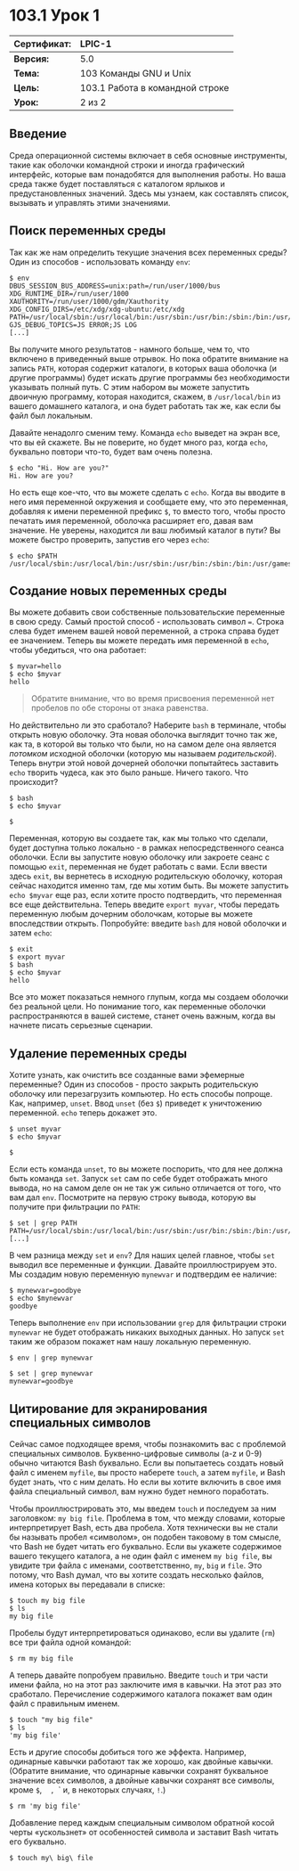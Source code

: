 # 103.1 Урок 1

| **Сертификат:** | LPIC-1                                    |
|:----------------|:------------------------------------------|
| **Версия:**     | 5.0                                       |
| **Тема:**       | 103 Команды GNU и Unix                    |
| **Цель:**       | 103.1 Работа в командной строке           |
| **Урок:**       | 2 из 2                                    |


## Введение

Среда операционной системы включает в себя основные инструменты, такие как оболочки командной строки и иногда графический интерфейс, которые вам понадобятся для выполнения работы. Но ваша среда также будет поставляться с каталогом ярлыков и предустановленных значений. Здесь мы узнаем, как составлять список, вызывать и управлять этими значениями.


## Поиск переменных среды

Так как же нам определить текущие значения всех переменных среды? Один из способов - использовать команду `env`:

```console
$ env
DBUS_SESSION_BUS_ADDRESS=unix:path=/run/user/1000/bus
XDG_RUNTIME_DIR=/run/user/1000
XAUTHORITY=/run/user/1000/gdm/Xauthority
XDG_CONFIG_DIRS=/etc/xdg/xdg-ubuntu:/etc/xdg
PATH=/usr/local/sbin:/usr/local/bin:/usr/sbin:/usr/bin:/sbin:/bin:/usr/games:/usr/local/games:/snap/bin
GJS_DEBUG_TOPICS=JS ERROR;JS LOG
[...]
```

Вы получите много результатов - намного больше, чем то, что включено в приведенный выше отрывок. Но пока обратите внимание на запись `PATH`, которая содержит каталоги, в которых ваша оболочка (и другие программы) будет искать другие программы без необходимости указывать полный путь. С этим набором вы можете запустить двоичную программу, которая находится, скажем, в `/usr/local/bin` из вашего домашнего каталога, и она будет работать так же, как если бы файл был локальным. 

Давайте ненадолго сменим тему. Команда `echo` выведет на экран все, что вы ей скажете. Вы не поверите, но будет много раз, когда `echo`, буквально повтори что-то, будет вам очень полезна.

```console
$ echo "Hi. How are you?"
Hi. How are you?
```

Но есть еще кое-что, что вы можете сделать с `echo`. Когда вы вводите в него имя переменной окружения и сообщаете ему, что это переменная, добавляя к имени переменной префикс `$`, то вместо того, чтобы просто печатать имя переменной, оболочка расширяет его, давая вам значение. Не уверены, находится ли ваш любимый каталог в пути? Вы можете быстро проверить, запустив его через `echo`:

```console
$ echo $PATH
/usr/local/sbin:/usr/local/bin:/usr/sbin:/usr/bin:/sbin:/bin:/usr/games:/usr/local/games:/snap/bin
```


## Создание новых переменных среды

Вы можете добавить свои собственные пользовательские переменные в свою среду. Самый простой способ - использовать символ `=`. Строка слева будет именем вашей новой переменной, а строка справа будет ее значением. Теперь вы можете передать имя переменной в `echo`, чтобы убедиться, что она работает:

```console
$ myvar=hello
$ echo $myvar
hello
```

>Обратите внимание, что во время присвоения переменной нет пробелов по обе стороны от знака равенства.

Но действительно ли это сработало? Наберите `bash` в терминале, чтобы открыть новую оболочку. Эта новая оболочка выглядит точно так же, как та, в которой вы только что были, но на самом деле она является *потомком* исходной оболочки (которую мы называем *родительской*). Теперь внутри этой новой дочерней оболочки попытайтесь заставить `echo` творить чудеса, как это было раньше. Ничего такого. Что происходит?

```console
$ bash
$ echo $myvar

$
```

Переменная, которую вы создаете так, как мы только что сделали, будет доступна только локально - в рамках непосредственного сеанса оболочки. Если вы запустите новую оболочку или закроете сеанс с помощью `exit`, переменная не будет работать с вами. Если ввести здесь `exit`, вы вернетесь в исходную родительскую оболочку, которая сейчас находится именно там, где мы хотим быть. Вы можете запустить `echo $myvar` еще раз, если хотите просто подтвердить, что переменная все еще действительна. Теперь введите `export myvar`, чтобы передать переменную любым дочерним оболочкам, которые вы можете впоследствии открыть. Попробуйте: введите `bash` для новой оболочки и затем `echo`:

```console
$ exit
$ export myvar
$ bash
$ echo $myvar
hello
```

Все это может показаться немного глупым, когда мы создаем оболочки без реальной цели. Но понимание того, как переменные оболочки распространяются в вашей системе, станет очень важным, когда вы начнете писать серьезные сценарии.


## Удаление переменных среды

Хотите узнать, как очистить все созданные вами эфемерные переменные? Один из способов - просто закрыть родительскую оболочку или перезагрузить компьютер. Но есть способы попроще. Как, например, `unset`. Ввод `unset` (без `$`) приведет к уничтожению переменной. `echo` теперь докажет это.

```console
$ unset myvar
$ echo $myvar

$
```

Если есть команда `unset`, то вы можете поспорить, что для нее должна быть команда `set`. Запуск `set` сам по себе будет отображать много вывода, но на самом деле он не так уж сильно отличается от того, что вам дал `env`. Посмотрите на первую строку вывода, которую вы получите при фильтрации по `PATH`:

```console
$ set | grep PATH
PATH=/usr/local/sbin:/usr/local/bin:/usr/sbin:/usr/bin:/sbin:/bin:/usr/games:/usr/local/games:/snap/bin
[...]
```

В чем разница между `set` и `env`? Для наших целей главное, чтобы `set` выводил все переменные и функции. Давайте проиллюстрируем это. Мы создадим новую переменную `mynewvar` и подтвердим ее наличие:

```console
$ mynewvar=goodbye
$ echo $mynewvar
goodbye
```

Теперь выполнение `env` при использовании `grep` для фильтрации строки `mynewvar` не будет отображать никаких выходных данных. Но запуск `set` таким же образом покажет нам нашу локальную переменную.

```console
$ env | grep mynewvar

$ set | grep mynewvar
mynewvar=goodbye
```


## Цитирование для экранирования специальных символов

Сейчас самое подходящее время, чтобы познакомить вас с проблемой специальных символов. Буквенно-цифровые символы (a-z и 0-9) обычно читаются Bash буквально. Если вы попытаетесь создать новый файл с именем `myfile`, вы просто наберете `touch`, а затем `myfile`, и Bash будет знать, что с ним делать. Но если вы хотите включить в свое имя файла специальный символ, вам нужно будет немного поработать. 

Чтобы проиллюстрировать это, мы введем `touch` и последуем за ним заголовком: `my big file`. Проблема в том, что между словами, которые интерпретирует Bash, есть два пробела. Хотя технически вы не стали бы называть пробел «символом», он подобен таковому в том смысле, что Bash не будет читать его буквально. Если вы укажете содержимое вашего текущего каталога, а не один файл с именем `my big file`, вы увидите три файла с именами, соответственно, `my`, `big` и `file`. Это потому, что Bash думал, что вы хотите создать несколько файлов, имена которых вы передавали в списке:

```console
$ touch my big file
$ ls
my big file
```

Пробелы будут интерпретироваться одинаково, если вы удалите (`rm`) все три файла одной командой:

```console
$ rm my big file
```

А теперь давайте попробуем правильно. Введите `touch` и три части имени файла, но на этот раз заключите имя в кавычки. На этот раз это сработало. Перечисление содержимого каталога покажет вам один файл с правильным именем.

```console
$ touch "my big file"
$ ls
'my big file'
```

Есть и другие способы добиться того же эффекта. Например, одинарные кавычки работают так же хорошо, как двойные кавычки. (Обратите внимание, что одинарные кавычки сохранят буквальное значение всех символов, а двойные кавычки сохранят все символы, кроме `$`, ` ` `, `\` и, в некоторых случаях, `!`.)

```console
$ rm 'my big file'
```

Добавление перед каждым специальным символом обратной косой черты «ускользнет» от особенностей символа и заставит Bash читать его буквально.

```console
$ touch my\ big\ file
```
